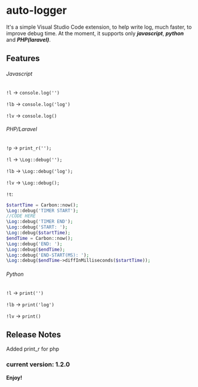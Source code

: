 <!-- https://marketplace.visualstudio.com/items?itemName=PedroRodrigues.auto-logger -->

# auto-logger

It's a simple Visual Studio Code extension, to help write log, much faster, to improve debug time.
At the moment, it supports only ***javascript***, ***python*** and ***PHP(laravel)***.

## Features

###### Javascript
`!l` -> `console.log('')`

`!lb` -> `console.log('log')` 

`!lv` -> `console.log()` 

###### PHP/Laravel
`!p` -> `print_r('');`

`!l` -> `\Log::debug('');`

`!lb` -> `\Log::debug('log');` 

`!lv` -> `\Log::debug();` 

`!t`: 
```php
$startTime = Carbon::now();
\Log::debug('TIMER START');
//CODE HERE
\Log::debug('TIMER END');
\Log::debug('START: ');
\Log::debug($startTime);
$endTime = Carbon::now();
\Log::debug('END: ');
\Log::debug($endTime);
\Log::debug('END-START(MS): ');
\Log::debug($endTime->diffInMilliseconds($startTime));
```

###### Python
`!l` -> `print('')`

`!lb` -> `print('log')` 

`!lv` -> `print()` 


## Release Notes

Added print_r for php

### current version: 1.2.0


**Enjoy!**

